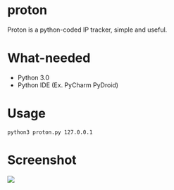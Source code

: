 # proton
Proton is a python-coded IP tracker, simple and useful.

# What-needed
- Python 3.0
- Python IDE (Ex. PyCharm PyDroid)

# Usage
```
python3 proton.py 127.0.0.1
```

# Screenshot
![](https://github.com/leak37/proton/blob/main/20210112_111301.jpg)
